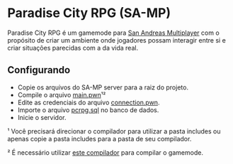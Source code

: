 # Paradise City RPG (SA-MP)

Paradise City RPG é um gamemode para [San Andreas Multiplayer](http://sa-mp.com/) com o propósito de criar um ambiente onde jogadores possam interagir entre si e criar situações parecidas com a da vida real.

## Configurando

* Copie os arquivos do SA-MP server para a raiz do projeto.
* Compile o arquivo [main.pwn](https://github.com/Wuzi/pc-rpg-gamemode/blob/master/gamemodes/main.pwn)¹²
* Edite as credenciais do arquivo [connection.pwn](https://github.com/Wuzi/pc-rpg-gamemode/blob/master/modules/data/connection.pwn).
* Importe o arquivo [pcrpg.sql](https://github.com/Wuzi/pc-rpg-gamemode/blob/master/database/pcrpg.sql) no banco de dados.
* Inicie o servidor.

¹ Você precisará direcionar o compilador para utilizar a pasta includes ou apenas copie a pasta includes para a pasta de seu compilador.

² É necessário utilizar [este compilador](https://github.com/pawn-lang/compiler) para compilar o gamemode.